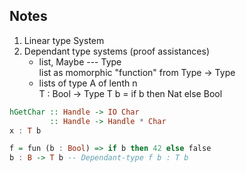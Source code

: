 ## Notes
1. Linear type System
2. Dependant type systems (proof assistances)
    - list, Maybe  --- Type  
      list as momorphic "function" from Type -> Type
    - lists of type A of lenth n  
    T : Bool -> Type
    T b = if b then Nat else Bool

```Haskell
hGetChar :: Handle -> IO Char
         :: Handle -> Handle * Char
x : T b

f = fun (b : Bool) => if b then 42 else false
b : B -> T b -- Dependant-type f b : T b
```

